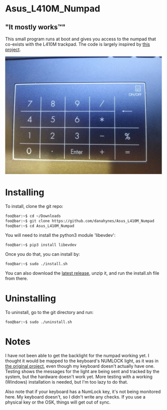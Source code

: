 <!----------------------------------------------------------------------------->
<!-- Filename: README.md                                       /          \  -->
<!-- Project : Asus_L410M_Numpad                              |     ()     | -->
<!-- Date    : 02/17/2019                                     |            | -->
<!-- Author  : Dana Hynes                                     |   \____/   | -->
<!-- License : WTFPLv2                                         \          /  -->
<!----------------------------------------------------------------------------->

# Asus_L410M_Numpad
## "It mostly works™"

This small program runs at boot and gives you access to the numpad that co-exists with the L410M trackpad.
The code is largely inspired by [this project](https://gitlab.com/Thraen/gx735_touchpad_numpad).

![](numpad.jpg)

# Installing

To install, clone the git repo:
```
foo@bar:~$ cd ~/Downloads
foo@bar:~$ git clone https://github.com/danahynes/Asus_L410M_Numpad
foo@bar:~$ cd Asus_L410M_Numpad
```

You will need to install the python3 module 'libevdev':
```
foo@bar:~$ pip3 install libevdev
```

Once you do that, you can install by:
```
foo@bar:~$ sudo ./install.sh
```
You can also download the [latest release](http://github.com/danahynes/Asus_L410M_Numpad/releases/latest), unzip it, and run the install.sh file from there.

# Uninstalling

To uninstall, go to the git directory and run:
```
foo@bar:~$ sudo ./uninstall.sh
```

# Notes

I have not been able to get the backlight for the numpad working yet. I thought it would be mapped to the keyboard's NUMLOCK light, as it was in [the original project](https://gitlab.com/Thraen/gx735_touchpad_numpad), even though my keyboard doesn't actually have one. Testing shows the messages for the light are being sent and tracked by the system, but the hardware doesn't work yet. More testing with a working (Windows) installation is needed, but I'm too lazy to do that.

Also note that if your keyboard has a NumLock key, it's not being monitored here. My keyboard doesn't, so I didn't write any checks. If you use a physical key or the OSK, things will get out of sync.

